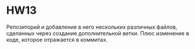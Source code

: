 # HW13
Репозиторий и добавление в него нескольких различных файлов, сделанных через создание дополнительной ветки. Плюс изменение в коде, которое отражается в коммитах.

